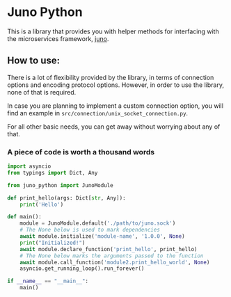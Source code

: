 # Juno Python

This is a library that provides you with helper methods for interfacing with the microservices framework, [juno](https://github.com/bytesonus/juno).

## How to use:

There is a lot of flexibility provided by the library, in terms of connection options and encoding protocol options. However, in order to use the library, none of that is required.

In case you are planning to implement a custom connection option, you will find an example in `src/connection/unix_socket_connection.py`.

For all other basic needs, you can get away without worrying about any of that.

### A piece of code is worth a thousand words

```python
import asyncio
from typings import Dict, Any

from juno_python import JunoModule

def print_hello(args: Dict[str, Any]):
	print('Hello')

def main():
    module = JunoModule.default('./path/to/juno.sock')
	# The None below is used to mark dependencies
    await module.initialize('module-name', '1.0.0', None)
    print("Initialized!")
    await module.declare_function('print_hello', print_hello)
    # The None below marks the arguments passed to the function
    await module.call_function('module2.print_hello_world', None)    
	asyncio.get_running_loop().run_forever()

if __name__ == "__main__":
	main()
```